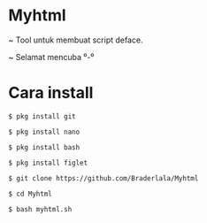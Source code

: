 # Myhtml
~ Tool untuk membuat script deface.

~ Selamat mencuba ⁰-⁰


# Cara install
```
$ pkg install git

$ pkg install nano

$ pkg install bash

$ pkg install figlet

$ git clone https://github.com/Braderlala/Myhtml

$ cd Myhtml

$ bash myhtml.sh

```
